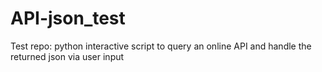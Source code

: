 # API-json_test
Test repo: python interactive script to query an online API and handle the returned json via user input
